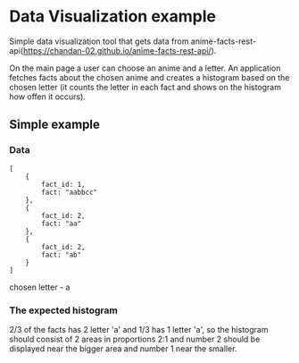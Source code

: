 # Data Visualization example

Simple data visualization tool that gets data from anime-facts-rest-api(https://chandan-02.github.io/anime-facts-rest-api/).

On the main page a user can choose an anime and a letter.
An application fetches facts about the chosen anime and creates a histogram based on the chosen letter
(it counts the letter in each fact and shows on the histogram how offen it occurs).

## Simple example

### Data

```
[
    {
        fact_id: 1,
        fact: "aabbcc"
    },
    {
        fact_id: 2,
        fact: "aa"
    },
    {
        fact_id: 2,
        fact: "ab"
    }
]
```
chosen letter - a

### The expected histogram

2/3 of the facts has 2 letter 'a' and 1/3 has 1 letter 'a',
so the histogram should consist of 2 areas in proportions 2:1 and 
number 2 should be displayed near the bigger area and number 1 near the smaller.